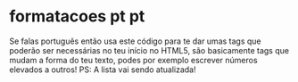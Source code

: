# formatacoes pt pt
 Se falas português então usa este código para te dar umas tags que poderão ser necessárias no teu início no HTML5, são basicamente tags que mudam a forma do teu texto, podes por exemplo escrever números elevados a outros! PS: A lista vai sendo atualizada!

